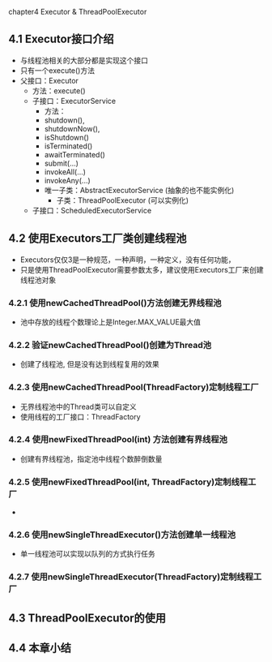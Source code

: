 chapter4 Executor & ThreadPoolExecutor
## 4.1 Executor接口介绍
- 与线程池相关的大部分都是实现这个接口
- 只有一个execute()方法
- 父接口：Executor
    - 方法：execute()
    - 子接口：ExecutorService
        - 方法：
        - shutdown(), 
        - shutdownNow(),
        - isShutdown()
        - isTerminated()
        - awaitTerminated()
        - submit(...)
        - invokeAll(...)
        - invokeAny(...)
        - 唯一子类：AbstractExecutorService (抽象的也不能实例化)
            - 子类：ThreadPoolExecutor (可以实例化)
    - 子接口：ScheduledExecutorService
## 4.2 使用Executors工厂类创建线程池
- Executors仅仅3是一种规范，一种声明，一种定义，没有任何功能，
- 只是使用ThreadPoolExecutor需要参数太多，建议使用Executors工厂来创建线程池对象
### 4.2.1 使用newCachedThreadPool()方法创建无界线程池
- 池中存放的线程个数理论上是Integer.MAX_VALUE最大值


### 4.2.2 验证newCachedThreadPool()创建为Thread池
- 创建了线程池, 但是没有达到线程复用的效果

### 4.2.3 使用newCachedThreadPool(ThreadFactory)定制线程工厂
- 无界线程池中的Thread类可以自定义
- 使用线程的工厂接口：ThreadFactory

### 4.2.4 使用newFixedThreadPool(int) 方法创建有界线程池
- 创建有界线程池，指定池中线程个数醉倒数量

### 4.2.5 使用newFixedThreadPool(int, ThreadFactory)定制线程工厂
- 
### 4.2.6 使用newSingleThreadExecutor()方法创建单一线程池
- 单一线程池可以实现以队列的方式执行任务

### 4.2.7 使用newSingleThreadExecutor(ThreadFactory)定制线程工厂
## 4.3 ThreadPoolExecutor的使用
## 4.4 本章小结 
